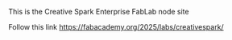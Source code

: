 This is the Creative Spark Enterprise FabLab node site

Follow this link https://fabacademy.org/2025/labs/creativespark/
